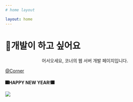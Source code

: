 ```yaml
---
# home layout

layout: home
---
```


# 🌱개발이 하고 싶어요

<center>어서오세요, 코너의 웹 서버 개발 페이지입니다.</center>



[@Corner](https://github.com/Eight-Corner)

#### 🎆HAPPY NEW YEAR!🎆



<img src="https://images-na.ssl-images-amazon.com/images/I/81Lg4ZOrDeL.jpg" aligin="center">